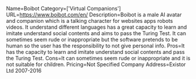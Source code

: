 Name=Boibot
Category=['Virtual Companions']
URL=https://www.boibot.com/en/
Description=Boibot is a male AI avatar and companion which is a talking character for websites apps robots videos. It understand different languages has a great capacity to learn and imitate understand social contents and aims to pass the Turing Test. It can sometimes seem rude or inappropriate but the software pretends to be human so the user has the responsibility to not give personal info.
Pros=It has the capacity to learn and imitate understand social contents and pass the Turing Test.
Cons=It can sometimes seem rude or inappropriate and it is not suitable for children.
Pricing=Not Specified
Company Address=Existor Ltd 2007-2016

